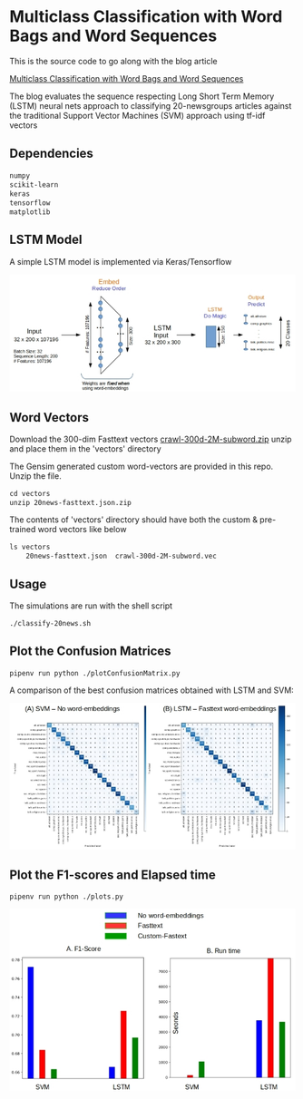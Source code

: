 # Multiclass Classification with Word Bags and Word Sequences
  
This is the source code to go along with the blog article

[Multiclass Classification with Word Bags and Word Sequences](http://xplordat.com/2019/02/21/multiclass-classification-with-word-bags-and-word-sequences/)

The blog evaluates the sequence respecting Long Short Term Memory (LSTM) neural nets approach to classifying 20-newsgroups articles against the traditional Support Vector Machines (SVM) approach using tf-idf vectors

## Dependencies

	numpy
	scikit-learn
	keras
	tensorflow
	matplotlib

## LSTM Model

A simple LSTM model is implemented via Keras/Tensorflow

![LSTM Model](./images/lstm-20news.jpg "LSTM Model")

## Word Vectors

Download the 300-dim Fasttext vectors [crawl-300d-2M-subword.zip](https://fasttext.cc/docs/en/english-vectors.html) unzip and place them in the 'vectors' directory

The Gensim generated custom word-vectors are provided in this repo. Unzip the file.

	cd vectors
	unzip 20news-fasttext.json.zip

The contents of 'vectors' directory should have both the custom & pre-trained word vectors like below

	ls vectors
		20news-fasttext.json  crawl-300d-2M-subword.vec

## Usage

The simulations are run with the shell script

	./classify-20news.sh

##	Plot the Confusion Matrices

	pipenv run python ./plotConfusionMatrix.py

A comparison of the best confusion matrices obtained with LSTM and SVM:
	
![Confusion Matrices](./images/cf.jpg "Confusion Matrices")

##	Plot the F1-scores and Elapsed time

	pipenv run python ./plots.py

![Confusion Matrices](./images/f1-score-times.jpg "F1-Scores and Elapsed times")


